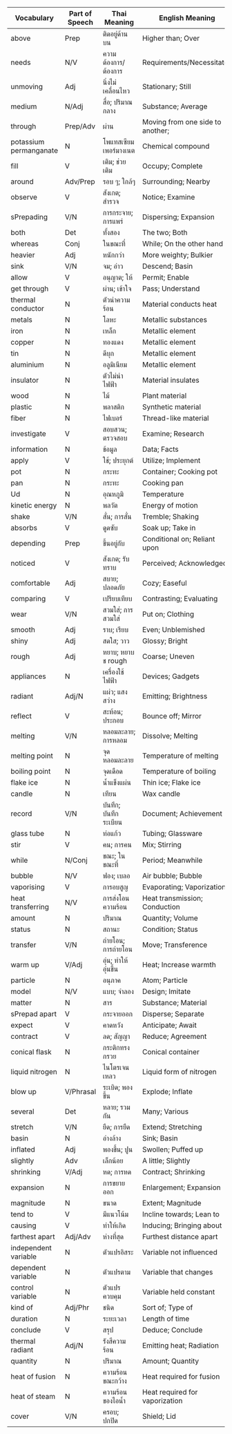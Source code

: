| Vocabulary        | Part of Speech | Thai Meaning           | English Meaning        |
|-------------------|----------------|------------------------|------------------------|
| above             | Prep    | ติดอยู่ด้านบน        | Higher than; Over      |
| needs             | N/V      | ความต้องการ/ต้องการ | Requirements/Necessitates |
| unmoving          | Adj      | นิ่งไม่เคลื่อนไหว     | Stationary; Still       |
| medium            | N/Adj | สื่อ; ปริมาณกลาง    | Substance; Average      |
| through           | Prep/Adv | ผ่าน      | Moving from one side to another;    |
| potassium permanganate | N  | โพแทสเซียมเพอร์มางเนต | Chemical compound      |
| fill              | V           | เติม; ช่วยเติม       | Occupy; Complete        |
| around            | Adv/Prep | รอบ ๆ; ใกล้ๆ       | Surrounding; Nearby     |
| observe           | V           | สังเกต; สำรวจ         | Notice; Examine         |
| sPrepading         | V/N      | การกระจาย; การแพร่  | Dispersing; Expansion   |
| both              | Det     | ทั้งสอง               | The two; Both           |
| whereas           | Conj    | ในขณะที่              | While; On the other hand |
| heavier           | Adj      | หนักกว่า              | More weighty; Bulkier   |
| sink              | V/N      | จม; อ่าว              | Descend; Basin          |
| allow             | V           | อนุญาต; ให้           | Permit; Enable          |
| get through       | V           | ผ่าน; เข้าใจ          | Pass; Understand        |
| thermal conductor | N           | ตัวนำความร้อน        | Material conducts heat  |
| metals            | N           | โลหะ                  | Metallic substances     |
| iron              | N           | เหล็ก                 | Metallic element        |
| copper            | N           | ทองแดง                | Metallic element        |
| tin               | N           | ดีบุก                 | Metallic element        |
| aluminium         | N           | อลูมิเนียม            | Metallic element        |
| insulator         | N           | ตัวไม่นำไฟฟ้า        | Material insulates      |
| wood              | N           | ไม้                    | Plant material          |
| plastic           | N           | พลาสติก               | Synthetic material      |
| fiber             | N           | ไฟเบอร์               | Thread-like material    |
| investigate       | V           | สอบสวน; ตรวจสอบ      | Examine; Research       |
| information       | N           | ข้อมูล                | Data; Facts             |
| apply             | V           | ใช้; ประยุกต์         | Utilize; Implement      |
| pot               | N           | กระทะ                 | Container; Cooking pot  |
| pan               | N           | กระทะ                 | Cooking pan             |
| Ud                | N           | อุณหภูมิ             | Temperature             |
| kinetic energy    | N           | พลวัต                  | Energy of motion        |
| shake             | V/N      | สั่น; การสั่น          | Tremble; Shaking        |
| absorbs           | V           | ดูดซับ                | Soak up; Take in        |
| depending         | Prep   | ขึ้นอยู่กับ           | Conditional on; Reliant upon |
| noticed           | V           | สังเกต; รับทราบ       | Perceived; Acknowledged |
| comfortable       | Adj      | สบาย; ปลอดภัย         | Cozy; Easeful           |
| comparing         | V           | เปรียบเทียบ           | Contrasting; Evaluating |
| wear              | V/N      | สวมใส่; การสวมใส่    | Put on; Clothing        |
| smooth            | Adj      | ราบ; เรียบ            | Even; Unblemished       |
| shiny             | Adj      | สดใส; วาว            | Glossy; Bright           |
| rough             | Adj      | หยาบ; หยาบช rough   | Coarse; Uneven          |
| appliances        | N           | เครื่องใช้ไฟฟ้า        | Devices; Gadgets        |
| radiant           | Adj/N | แผ่ว; แสงสว่าง         | Emitting; Brightness    |
| reflect           | V           | สะท้อน; ประกอบ        | Bounce off; Mirror      |
| melting           | V/N      | หลอมละลาย; การหลอม    | Dissolve; Melting       |
| melting point     | N           | จุดหลอมละลาย          | Temperature of melting  |
| boiling point     | N           | จุดเดือด              | Temperature of boiling  |
| flake ice         | N           | น้ำแข็งแผ่น           | Thin ice; Flake ice     |
| candle            | N           | เทียน                  | Wax candle              |
| record            | V/N      | บันทึก; บันทึกระเบียน | Document; Achievement   |
| glass tube        | N           | ท่อแก้ว               | Tubing; Glassware       |
| stir              | V           | คน; การคน              | Mix; Stirring           |
| while             | N/Conj | ขณะ; ในขณะที่       | Period; Meanwhile       |
| bubble            | N/V      | ฟอง; เบลอ              | Air bubble; Bubble      |
| vaporising        | V           | การอบสูญ              | Evaporating; Vaporization|
| heat transferring | N/V      | การส่งโอนความร้อน     | Heat transmission; Conduction |
| amount            | N           | ปริมาณ                | Quantity; Volume        |
| status            | N           | สถานะ                  | Condition; Status       |
| transfer          | V/N      | ถ่ายโอน; การถ่ายโอน  | Move; Transference      |
| warm up           | V/Adj | อุ่น; ทำให้อุ่นขึ้น    | Heat; Increase warmth   |
| particle          | N           | อนุภาค                | Atom; Particle          |
| model             | N/V      | แบบ; จำลอง            | Design; Imitate         |
| matter            | N           | สาร                   | Substance; Material     |
| sPrepad apart      | V           | กระจายออก             | Disperse; Separate      |
| expect            | V           | คาดหวัง               | Anticipate; Await       |
| contract          | V           | ลด; สัญญา              | Reduce; Agreement       |
| conical flask     | N           | กระติกทรงกรวย        | Conical container       |
| liquid nitrogen   | N           | ไนโตรเจนเหลว           | Liquid form of nitrogen |
| blow up           | V/Phrasal   | ระเบิด; พองขึ้น        | Explode; Inflate        |
| several           | Det    | หลาย; รวมกัน           | Many; Various           |
| stretch           | V/N      | ยืด; การยืด           | Extend; Stretching      |
| basin             | N           | อ่างล้าง               | Sink; Basin             |
| inflated          | Adj      | พองขึ้น; ปูน          | Swollen; Puffed up      |
| slightly          | Adv         | เล็กน้อย               | A little; Slightly      |
| shrinking         | V/Adj | หด; การหด               | Contract; Shrinking     |
| expansion         | N           | การขยายออก            | Enlargement; Expansion  |
| magnitude         | N           | ขนาด                  | Extent; Magnitude       |
| tend to           | V           | มีแนวโน้ม             | Incline towards; Lean to |
| causing           | V           | ทำให้เกิด             | Inducing; Bringing about |
| farthest apart    | Adj/Adv | ห่างที่สุด           | Furthest distance apart |
| independent variable | N      | ตัวแปรอิสระ           | Variable not influenced |
| dependent variable   | N      | ตัวแปรตาม             | Variable that changes   |
| control variable     | N      | ตัวแปรควบคุม          | Variable held constant  |
| kind of           | Adj/Phr | ชนิด                  | Sort of; Type of        |
| duration          | N           | ระยะเวลา              | Length of time          |
| conclude          | V           | สรุป                   | Deduce; Conclude        |
| thermal radiant   | Adj/N | รังสีความร้อน         | Emitting heat; Radiation |
| quantity          | N           | ปริมาณ                | Amount; Quantity        |
| heat of fusion   | N           | ความร้อนขณะกว้าง      | Heat required for fusion |
| heat of steam    | N           | ความร้อนของไอน้ำ      | Heat required for vaporization |
| cover            | V/N      | ครอบ; ปกปิด           | Shield; Lid             |

